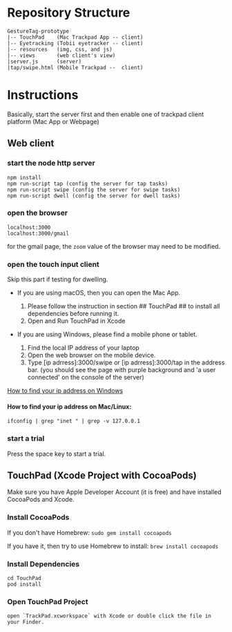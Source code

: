 # Repository Structure
```
GestureTag-prototype
|-- TouchPad    (Mac Trackpad App -- client)
|-- Eyetracking (Tobii eyetracker -- client)
|-- resources   (img, css, and js)
|-- views       (web client's view)
|server.js      (server)
|tap/swipe.html (Mobile Trackpad --  client)
```

# Instructions
Basically, start the server first and then enable one of trackpad client platform (Mac App or Webpage)

## Web client

### start the node http server
```
npm install
npm run-script tap (config the server for tap tasks)
npm run-script swipe (config the server for swipe tasks)
npm run-script dwell (config the server for dwell tasks)
```

### open the browser
```
localhost:3000
localhost:3000/gmail
```
for the gmail page, the `zoom` value of the browser may need to be modified.

### open the touch input client

Skip this part if testing for dwelling.

- If you are using macOS, then you can open the Mac App.
    1. Please follow the instruction in section ## TouchPad ## to install all dependencies before running it.
    2. Open and Run TouchPad in Xcode

- If you are using Windows, please find a mobile phone or tablet.
    1. Find the local IP address of your laptop
    2. Open the web browser on the mobile device.
    3. Type [ip adrress]:3000/swipe or [ip adrress]:3000/tap in the address bar.
(you should see the page with purple background and 'a user connected' on the console of the server)

[How to find your ip address on Windows](https://www.digitalcitizen.life/find-ip-address-windows)
#### How to find your ip address on Mac/Linux:
``ifconfig | grep "inet " | grep -v 127.0.0.1``

### start a trial
Press the space key to start a trial.

## TouchPad (Xcode Project with CocoaPods)
Make sure you have Apple Developer Account (it is free) and have installed CocoaPods and Xcode.

### Install CocoaPods
If you don't have Homebrew:
`sudo gem install cocoapods`

If you have it, then try to use Homebrew to install:
``brew install cocoapods``

### Install Dependencies
```
cd TouchPad
pod install
```

### Open TouchPad Project
```
open `TrackPad.xcworkspace` with Xcode or double click the file in your Finder.
```
